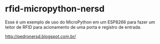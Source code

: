# rfid-micropython-nersd

Esse é um exemplo de uso do MicroPython em um ESP8266 para fazer um leitor de RFID para acionamento de uma porta e registro de entrada.

http://pedronersd.blogspot.com.br/
